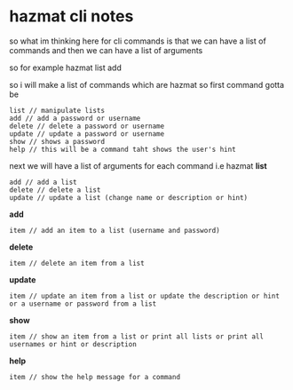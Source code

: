 # hazmat cli notes

so what im thinking here for cli commands
is that we can have a list of commands
and then we can have a list of arguments

so for example
hazmat list add <name> <description>

so i will make a list of commands which are hazmat <command>
so first command
gotta be
```
list // manipulate lists
add // add a password or username
delete // delete a password or username
update // update a password or username
show // shows a password
help // this will be a command taht shows the user's hint
```

next we will have a list of arguments for each command i.e hazmat <command> <argument>
**list**
```
add // add a list
delete // delete a list
update // update a list (change name or description or hint)
```

**add**
```
item // add an item to a list (username and password)
```

**delete**
```
item // delete an item from a list
```

**update**
```
item // update an item from a list or update the description or hint or a username or password from a list
```

**show**
```
item // show an item from a list or print all lists or print all usernames or hint or description
```

**help**
```
item // show the help message for a command
```